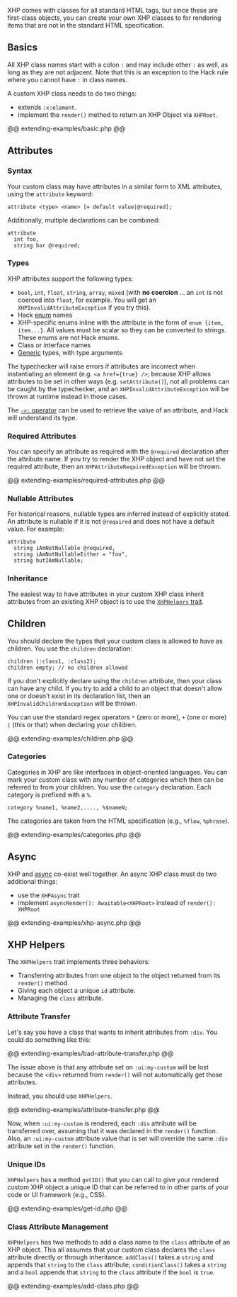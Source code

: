 XHP comes with classes for all standard HTML tags, but since these are first-class objects, you can create your own XHP classes to for rendering items that are not in the standard HTML specification.

## Basics

All XHP class names start with a colon `:` and may include other `:` as well, as long as they are not adjacent. Note that this is an exception to the Hack rule where you cannot have `:` in class names.

A custom XHP class needs to do two things:

* extends `:x:element`.
* implement the `render()` method to return an XHP Object via `XHPRoot`.

@@ extending-examples/basic.php @@

## Attributes

### Syntax

Your custom class may have attributes in a similar form to XML attributes, using the `attribute` keyword:

```
attribute <type> <name> [= default value|@required];
```

Additionally, multiple declarations can be combined:

```
attribute
  int foo,
  string bar @required;
```

### Types

XHP attributes support the following types:

* `bool`, `int`, `float`, `string`, `array`, `mixed` (with **no coercion** ... an `int` is not coerced into `float`, for example. You will get an `XHPInvalidAttributeException` if you try this).
* Hack [enum](../enums/introduction.md) names
* XHP-specific enums inline with the attribute in the form of `enum {item, item...}`. All values must be scalar so they can be converted to strings. These enums are not Hack enums.
* Class or interface names
* [Generic](../generics/introduction.md) types, with type arguments

The typechecker will raise errors if attributes are incorrect when instantiating an element (e.g. `<a href={true} />`; because XHP allows attributes to be set in other ways (e.g. `setAttribute()`), not all problems can be caught by the typechecker, and an `XHPInvalidAttributeException` will be thrown at runtime instead in those cases.

The [`->:` operator](../operators/XHP-attribute-access.md) can be used to retrieve the value of an attribute, and Hack will understand its type.

### Required Attributes

You can specify an attribute as required with the `@required` declaration after the attribute name. If you try to render the XHP object and have not set the required attribute, then an `XHPAttributeRequiredException` will be thrown.

@@ extending-examples/required-attributes.php @@

### Nullable Attributes

For historical reasons, nullable types are inferred instead of explicitly stated. An attribute is nullable if it is not `@required` and does not have a default value. For example:

```
attribute
  string iAmNotNullable @required,
  string iAmNotNullableEither = "foo",
  string butIAmNullable;
```

### Inheritance

The easiest way to have attributes in your custom XHP class inherit attributes from an existing XHP object is to use the [`XHPHelpers` trait](#xhp-helpers).

## Children

You should declare the types that your custom class is allowed to have as children. You use the `children` declaration:

```
children (:class1, :class2);
children empty; // no children allowed
```

If you don't explicitly declare using the `children` attribute, then your class can have any child. If you try to add a child to an object that doesn't allow one or doesn't exist in its declaration list, then an `XHPInvalidChildrenException` will be thrown.

You can use the standard regex operators `*` (zero or more), `+` (one or more) `|` (this or that) when declaring your children.

@@ extending-examples/children.php @@

### Categories

Categories in XHP are like interfaces in object-oriented languages. You can mark your custom class with any number of categories which then can be referred to from your children. You use the `category` declaration. Each category is prefixed with a `%`.

```
category %name1, %name2,...., %$nameN;
```

The categories are taken from the HTML specification (e.g., `%flow`, `%phrase`).

@@ extending-examples/categories.php @@

## Async

XHP and [async](../async/introduction.md) co-exist well together. An async XHP class must do two additional things:

* use the `XHPAsync` trait
* implement `asyncRender(): Awaitable<XHPRoot>` instead of `render(): XHPRoot`

@@ extending-examples/xhp-async.php @@

## XHP Helpers

The `XHPHelpers` trait implements three behaviors:

* Transferring attributes from one object to the object returned from its `render()` method.
* Giving each object a unique `id` attribute.
* Managing the `class` attribute.

### Attribute Transfer

Let's say you have a class that wants to inherit attributes from `:div`. You could do something like this:

@@ extending-examples/bad-attribute-transfer.php @@

The issue above is that any attribute set on `:ui:my-custom` will be lost because the `<div>` returned from `render()` will not automatically get those attributes.

Instead, you should use `XHPHelpers`.

@@ extending-examples/attribute-transfer.php @@

Now, when `:ui:my-custom` is rendered, each `:div` attribute will be transferred over, assuming that it was declared in the `render()` function. Also, an `:ui:my-custom` attribute value that is set will override the same `:div` attribute set in the `render()` function.

### Unique IDs

`XHPHelpers` has a method `getID()` that you can call to give your rendered custom XHP object a unique ID that can be referred to in other parts of your code or UI framework (e.g., CSS).

@@ extending-examples/get-id.php @@

### Class Attribute Management

`XHPHelpers` has two methods to add a class name to the `class` attribute of an XHP object. This all assumes that your custom class declares the `class` attribute directly or through inheritance. `addClass()` takes a `string` and appends that `string` to the `class` attribute; `conditionClass()` takes a `string` and a `bool` appends that `string` to the `class` attribute if the `bool` is `true`.

@@ extending-examples/add-class.php @@
